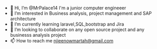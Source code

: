 - 👋 Hi, I’m @MrPalace14
I'm a junior computer engineeer
- 👀 I’m interested in Business analysis, project management and SAP architecture 
- 🌱 I’m currently learning laravel,SQL,bootstrap and Jira 
- 💞️ I’m looking to collaborate on any open source project and any businesss analysis project 
- 📫 How to reach me njieenowmartah@gmail.com

<!---
MrPalace14/MrPalace14 is a ✨ special ✨ repository because its `README.md` (this file) appears on your GitHub profile.
You can click the Preview link to take a look at your changes.
--->
